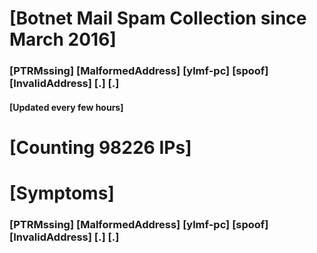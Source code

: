 # [Botnet Mail Spam Collection since March 2016]
### [PTRMssing] [MalformedAddress] [ylmf-pc] [spoof] [InvalidAddress] [.] [.]
#### [Updated every few hours]

# [Counting 98226 IPs]

# [Symptoms] 
###   [PTRMssing] [MalformedAddress] [ylmf-pc] [spoof] [InvalidAddress] [.] [.]
